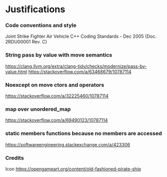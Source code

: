 # Justifications

### Code conventions and style
Joint Strike Fighter Air Vehicle C++ Coding Standards - Dec 2005 (Doc. 2RDU00001 Rev. C)

### String pass by value with move semantics
https://clang.llvm.org/extra/clang-tidy/checks/modernize/pass-by-value.html
https://stackoverflow.com/a/63468679/10787114

### Noexcept on move ctors and operators
https://stackoverflow.com/a/32225460/10787114

### map over unordered_map
https://stackoverflow.com/a/69490123/10787114

### static members functions because no members are accessed
https://softwareengineering.stackexchange.com/a/423306


### Credits
Icon
https://opengameart.org/content/old-fashioned-pirate-ship
